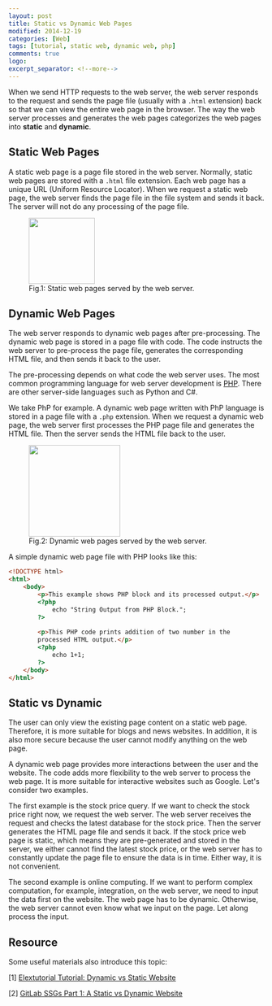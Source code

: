 ```yaml
---
layout: post
title: Static vs Dynamic Web Pages
modified: 2014-12-19
categories: [Web]
tags: [tutorial, static web, dynamic web, php]
comments: true
logo:
excerpt_separator: <!--more-->
---
```


When we send HTTP requests to the web server, the web server responds to the request and sends the page file (usually with a `.html` extension) back so that we can view the entire web page in the browser. The way the web server processes and generates the web pages categorizes the web pages into **static** and **dynamic**. 

<!--more-->


## Static Web Pages

A static web page is a page file stored in the web server. Normally, static web pages are stored with a  `.html` file extension. Each web page has a unique URL (Uniform Resource Locator). When we request a static web page, the web server finds the page file in the file system and sends it back. The server will not do any processing of the page file. 

<figure>
    <img src="{{site.baseurl}}/assets/images/blog/2021/2021-12-22-static.png" height="130">
    <figcaption>Fig.1: Static web pages served by the web server.</figcaption>
</figure>

## Dynamic Web Pages

The web server responds to dynamic web pages after pre-processing. The dynamic web page is stored in a page file with code. The code instructs the web server to pre-process the page file, generates the corresponding HTML file, and then sends it back to the user. 

The pre-processing depends on what code the web server uses. The most common programming language for web server development is [PHP](https://www.php.net/). There are other server-side languages such as Python and C#. 

We take PhP for example. A dynamic web page written with PhP language is stored in a page file with a  `.php` extension. When we request a dynamic web page, the web server first processes the PHP page file and generates the HTML file. Then the server sends the HTML file back to the user. 

<figure>
    <img src="{{site.baseurl}}/assets/images/blog/2021/2021-12-22-dynamic.png" height="180">
    <figcaption>Fig.2: Dynamic web pages served by the web server.</figcaption>
</figure>

A simple dynamic web page file with PHP looks like this:

```html
<!DOCTYPE html>
<html>
    <body>
        <p>This example shows PHP block and its processed output.</p>
        <?php
            echo "String Output from PHP Block.";
        ?>
         
        <p>This PHP code prints addition of two number in the 
        processed HTML output.</p>
        <?php
            echo 1+1;
        ?>
    </body>
</html>
```





## Static vs Dynamic

The user can only view the existing page content on a static web page. Therefore, it is more suitable for blogs and news websites. In addition, it is also more secure because the user cannot modify anything on the web page.

A dynamic web page provides more interactions between the user and the website. The code adds more flexibility to the web server to process the web page. It is more suitable for interactive websites such as Google. Let's consider two examples.

The first example is the stock price query. If we want to check the stock price right now, we request the web server. The web server receives the request and checks the latest database for the stock price. Then the server generates the HTML page file and sends it back. If the stock price web page is static, which means they are pre-generated and stored in the server, we either cannot find the latest stock price, or the web server has to constantly update the page file to ensure the data is in time. Either way, it is not convenient.

The second example is online computing. If we want to perform complex computation, for example, integration, on the web server, we need to input the data first on the website. The web page has to be dynamic. Otherwise, the web server cannot even know what we input on the page. Let along process the input.



## Resource

Some useful materials also introduce this topic:

[1] [Elextutorial Tutorial: Dynamic vs Static Website](https://elextutorial.com/learn-php/dynamic-vs-static-website-static-website-dynamic-website-definition/#:~:text=The%20dynamic%20web%20page%20code%20written%20in%20the%20PHP%20server,is%20served%20to%20the%20user.)

[2] [GitLab SSGs Part 1: A Static vs Dynamic Website](https://about.gitlab.com/blog/2016/06/03/ssg-overview-gitlab-pages-part-1-dynamic-x-static/)

